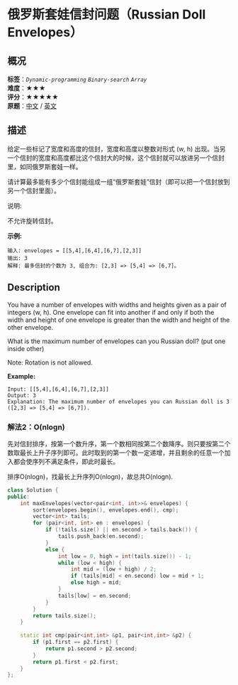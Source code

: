 # 俄罗斯套娃信封问题（Russian Doll Envelopes）
## 概况
**标签**：*`Dynamic-programming`*  *`Binary-search`*  *`Array`*<br>
**难度**：★★★<br>
**评分**：★★★★★<br>
**原题**：[中文](https://leetcode-cn.com/problems/russian-doll-envelopes) / [英文](https://leetcode.com/problems/russian-doll-envelopes)

## 描述
给定一些标记了宽度和高度的信封，宽度和高度以整数对形式 (w, h) 出现。当另一个信封的宽度和高度都比这个信封大的时候，这个信封就可以放进另一个信封里，如同俄罗斯套娃一样。

请计算最多能有多少个信封能组成一组“俄罗斯套娃”信封（即可以把一个信封放到另一个信封里面）。

说明:

不允许旋转信封。

**示例:**
```
输入: envelopes = [[5,4],[6,4],[6,7],[2,3]]
输出: 3 
解释: 最多信封的个数为 3, 组合为: [2,3] => [5,4] => [6,7]。
```

## Description
You have a number of envelopes with widths and heights given as a pair of integers (w, h). One envelope can fit into another if and only if both the width and height of one envelope is greater than the width and height of the other envelope.

What is the maximum number of envelopes can you Russian doll? (put one inside other)

Note:
Rotation is not allowed.

**Example:**
```
Input: [[5,4],[6,4],[6,7],[2,3]]
Output: 3 
Explanation: The maximum number of envelopes you can Russian doll is 3 ([2,3] => [5,4] => [6,7]).
```


### 解法2：O(nlogn)
先对信封排序，按第一个数升序，第一个数相同按第二个数降序。则只要按第二个数取最长上升子序列即可。此时取到的第一个数一定递增，并且剩余的任意一个加入都会使序列不满足条件，即此时最长。

排序O(nlogn)，找最长上升序列O(nlogn)，故总共O(nlogn).

```c++
class Solution {
public:
    int maxEnvelopes(vector<pair<int, int>>& envelopes) {
        sort(envelopes.begin(), envelopes.end(), cmp);
        vector<int> tails;
        for (pair<int, int> en : envelopes) {
            if (!tails.size() || en.second > tails.back()) {
                tails.push_back(en.second);
            }
            else {
                int low = 0, high = int(tails.size()) - 1;
                while (low < high) {
                    int mid = (low + high) / 2;
                    if (tails[mid] < en.second) low = mid + 1;
                    else high = mid;
                }
                tails[low] = en.second;
            }
        }
        return tails.size();
    }
    
    static int cmp(pair<int,int> &p1, pair<int,int> &p2) {
        if (p1.first == p2.first) {
            return p1.second > p2.second;
        }
        return p1.first < p2.first;
    }
};
```